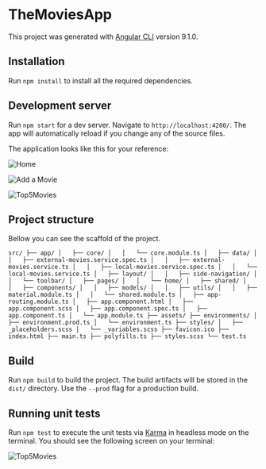 # TheMoviesApp

This project was generated with [Angular CLI](https://github.com/angular/angular-cli) version 9.1.0.

## Installation

Run `npm install` to install all the required dependencies.

## Development server

Run `npm start` for a dev server. Navigate to `http://localhost:4200/`. The app will automatically reload if you change any of the source files.

The application looks like this for your reference:

![Home](https://i.imgur.com/lkne87e.png)

![Add a Movie](https://i.imgur.com/Q9STSD5.png)

![Top5Movies](https://i.imgur.com/ki92HpZ.png)

## Project structure

Bellow you can see the scaffold of the project.

`src/
├── app/
│   ├── core/
│   │   └── core.module.ts
│   ├── data/
│   │   ├── external-movies.service.spec.ts
│   │   ├── external-movies.service.ts
│   │   ├── local-movies.service.spec.ts
│   │   └── local-movies.service.ts
│   ├── layout/
│   │   ├── side-navigation/
│   │   └── toolbar/
│   ├── pages/
│   │   └── home/
│   ├── shared/
│   │   ├── components/
│   │   ├── models/
│   │   ├── utils/
│   │   ├── material.module.ts
│   │   └── shared.module.ts
│   ├── app-routing.module.ts
│   ├── app.component.html
│   ├── app.component.scss
│   ├── app.component.spec.ts
│   ├── app.component.ts
│   └── app.module.ts
├── assets/
├── environments/
│   ├── environment.prod.ts
│   └── environment.ts
├── styles/
│   ├── _placeholders.scss
│   └── _variables.scss
├── favicon.ico
├── index.html
├── main.ts
├── polyfills.ts
├── styles.scss
└── test.ts`

## Build

Run `npm build` to build the project. The build artifacts will be stored in the `dist/` directory. Use the `--prod` flag for a production build.

## Running unit tests

Run `npm test` to execute the unit tests via [Karma](https://karma-runner.github.io) in headless mode on the terminal. You should see the following screen on your terminal:

![Top5Movies](https://i.imgur.com/UXYHIje.png)